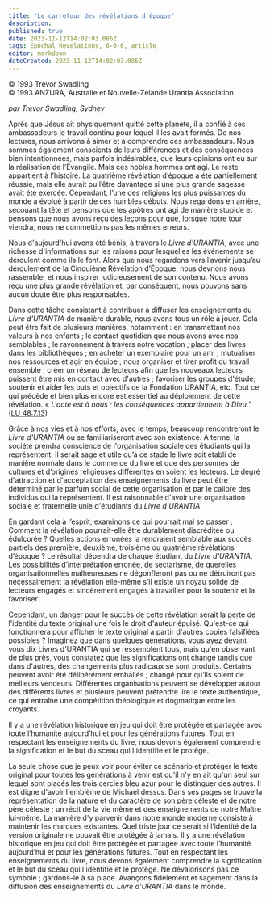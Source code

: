 ```yaml
---
title: "Le carrefour des révélations d'époque"
description: 
published: true
date: 2023-11-12T14:02:03.086Z
tags: Epochal Revelations, 6-0-6, article
editor: markdown
dateCreated: 2023-11-12T14:02:03.086Z
---
```



<p class="v-card v-sheet theme--light gray lighten-3 px-2 py-1">© 1993 Trevor Swadling<br>© 1993 ANZURA, Australie et Nouvelle-Zélande Urantia Association</p>


_par Trevor Swadling, Sydney_

Après que Jésus ait physiquement quitté cette planète, il a confié à ses ambassadeurs le travail continu pour lequel il les avait formés. De nos lectures, nous arrivons à aimer et à comprendre ces ambassadeurs. Nous sommes également conscients de leurs différences et des conséquences bien intentionnées, mais parfois indésirables, que leurs opinions ont eu sur la réalisation de l’Évangile. Mais ces nobles hommes ont agi. Le reste appartient à l’histoire. La quatrième révélation d’époque a été partiellement réussie, mais elle aurait pu l’être davantage si une plus grande sagesse avait été exercée. Cependant, l’une des religions les plus puissantes du monde a évolué à partir de ces humbles débuts. Nous regardons en arrière, secouant la tête et pensons que les apôtres ont agi de manière stupide et pensons que nous avons reçu des leçons pour que, lorsque notre tour viendra, nous ne commettions pas les mêmes erreurs.

Nous d'aujourd'hui avons été bénis, à travers le _Livre d'URANTIA_, avec une richesse d'informations sur les raisons pour lesquelles les événements se déroulent comme ils le font. Alors que nous regardons vers l’avenir jusqu’au déroulement de la Cinquième Révélation d’Époque, nous devrions nous rassembler et nous inspirer judicieusement de son contenu. Nous avons reçu une plus grande révélation et, par conséquent, nous pouvons sans aucun doute être plus responsables.

Dans cette tâche consistant à contribuer à diffuser les enseignements du _Livre d'URANTIA_ de manière durable, nous avons tous un rôle à jouer. Cela peut être fait de plusieurs manières, notamment : en transmettant nos valeurs à nos enfants ; le contact quotidien que nous avons avec nos semblables ; le rayonnement à travers notre vocation ; placer des livres dans les bibliothèques ; en acheter un exemplaire pour un ami ; mutualiser nos ressources et agir en équipe ; nous organiser et tirer profit du travail ensemble ; créer un réseau de lecteurs afin que les nouveaux lecteurs puissent être mis en contact avec d'autres ; favoriser les groupes d'étude; soutenir et aider les buts et objectifs de la Fondation URANTIA, etc. Tout ce qui précède et bien plus encore est essentiel au déploiement de cette révélation. « _L'acte est à nous ; les conséquences appartiennent à Dieu._” (<a id="a20_884"></a>[LU 48:7.13](/fr/The_Urantia_Book/48#p7_13))

Grâce à nos vies et à nos efforts, avec le temps, beaucoup rencontreront le _Livre d'URANTIA_ ou se familiariseront avec son existence. A terme, la société prendra conscience de l'organisation sociale des étudiants qui la représentent. Il serait sage et utile qu’à ce stade le livre soit établi de manière normale dans le commerce du livre et que des personnes de cultures et d’origines religieuses différentes en soient les lecteurs. Le degré d'attraction et d'acceptation des enseignements du livre peut être déterminé par le parfum social de cette organisation et par le calibre des individus qui la représentent. Il est raisonnable d'avoir une organisation sociale et fraternelle unie d'étudiants du _Livre d'URANTIA_.

En gardant cela à l’esprit, examinons ce qui pourrait mal se passer ; Comment la révélation pourrait-elle être durablement discréditée ou édulcorée ? Quelles actions erronées la rendraient semblable aux succès partiels des première, deuxième, troisième ou quatrième révélations d’époque ? Le résultat dépendra de chaque étudiant du _Livre d'URANTIA_. Les possibilités d’interprétation erronée, de sectarisme, de querelles organisationnelles malheureuses ne dégonfleront pas ou ne détruiront pas nécessairement la révélation elle-même s’il existe un noyau solide de lecteurs engagés et sincèrement engagés à travailler pour la soutenir et la favoriser.

Cependant, un danger pour le succès de cette révélation serait la perte de l'identité du texte original une fois le droit d'auteur épuisé. Qu'est-ce qui fonctionnera pour afficher le texte original à partir d'autres copies falsifiées possibles ? Imaginez que dans quelques générations, vous ayez devant vous dix Livres d'URANTIA qui se ressemblent tous, mais qu'en observant de plus près, vous constatez que les significations ont changé tandis que dans d'autres, des changements plus radicaux se sont produits. Certains peuvent avoir été délibérément emballés ; changé pour qu’ils soient de meilleurs vendeurs. Différentes organisations peuvent se développer autour des différents livres et plusieurs peuvent prétendre lire le texte authentique, ce qui entraîne une compétition théologique et dogmatique entre les croyants.

Il y a une révélation historique en jeu qui doit être protégée et partagée avec toute l’humanité aujourd’hui et pour les générations futures. Tout en respectant les enseignements du livre, nous devons également comprendre la signification et le but du sceau qui l'identifie et le protège.

La seule chose que je peux voir pour éviter ce scénario et protéger le texte original pour toutes les générations à venir est qu'il n'y en ait qu'un seul sur lequel sont placés les trois cercles bleu azur pour le distinguer des autres. Il est digne d'avoir l'emblème de Michael dessus. Dans ses pages se trouve la représentation de la nature et du caractère de son père céleste et de notre père céleste ; un récit de la vie même et des enseignements de notre Maître lui-même. La manière d'y parvenir dans notre monde moderne consiste à maintenir les marques existantes. Quel triste jour ce serait si l’identité de la version originale ne pouvait être protégée à jamais. Il y a une révélation historique en jeu qui doit être protégée et partagée avec toute l’humanité aujourd’hui et pour les générations futures. Tout en respectant les enseignements du livre, nous devons également comprendre la signification et le but du sceau qui l'identifie et le protège. Ne dévalorisons pas ce symbole ; gardons-le à sa place. Avançons fidèlement et sagement dans la diffusion des enseignements du _Livre d'URANTIA_ dans le monde.

